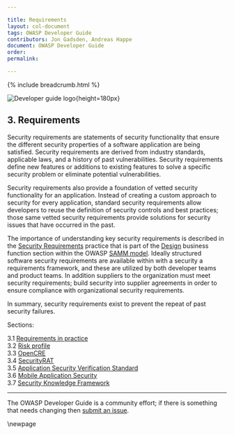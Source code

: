```yaml
---

title: Requirements
layout: col-document
tags: OWASP Developer Guide
contributors: Jon Gadsden, Andreas Happe
document: OWASP Developer Guide
order:
permalink:

---
```


{% include breadcrumb.html %}

![Developer guide logo](../../assets/images/dg_logo.png "OWASP Developer Guide"){height=180px}

## 3. Requirements

Security requirements are statements of
security functionality that ensure the different security properties of a software application are being satisfied.
Security requirements are derived from industry standards, applicable laws, and a history of past vulnerabilities.
Security requirements define new features or additions to existing features to solve a specific security problem
or eliminate potential vulnerabilities.

Security requirements also provide a foundation of vetted security functionality for an application.
Instead of creating a custom approach to security for every application,
standard security requirements allow developers to reuse the definition of security controls and best practices;
those same vetted security requirements provide solutions for security issues that have occurred in the past.

The importance of understanding key security requirements is described in the [Security Requirements][sammdsr]
practice that is part of the [Design][sammd] business function section within the OWASP [SAMM model][samm].
Ideally structured software security requirements are available within with a security a requirements framework,
and these are utilized by both developer teams and product teams.
In addition suppliers to the organization must meet security requirements;
build security into supplier agreements in order to ensure compliance with organizational security requirements.

In summary, security requirements exist to prevent the repeat of past security failures.

Sections:

3.1 [Requirements in practice](#requirements-in-practice)  
3.2 [Risk profile](#risk-profile)  
3.3 [OpenCRE](#opencre)  
3.4 [SecurityRAT](#security-rat)  
3.5 [Application Security Verification Standard](#application-security-verification-standard)  
3.6 [Mobile Application Security](#mobile-application-security)  
3.7 [Security Knowledge Framework](#security-knowledge-framework)  

----

The OWASP Developer Guide is a community effort; if there is something that needs changing then [submit an issue][issue0500].

[issue0500]: https://github.com/OWASP/www-project-developer-guide/issues/new?labels=enhancement&template=request.md&title=Update:%2005-requirements/00-toc
[samm]: https://owaspsamm.org/about/
[sammd]: https://owaspsamm.org/model/design/
[sammdsr]: https://owaspsamm.org/model/design/security-requirements/

\newpage
